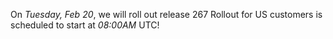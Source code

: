 On *Tuesday, Feb 20*, we will roll out release 267
Rollout for US customers is scheduled to start at *08:00AM* UTC!

